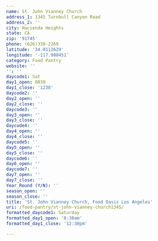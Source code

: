 ```yaml
---
name: St. John Vianney Church
address_1: 1345 Turnbull Canyon Road
address_2: ''
city: Hacienda Heights
state: CA
zip: '91745'
phone: (626)330-2269
latitude: '34.0112629'
longitude: '-117.980451'
category: Food Pantry
website: ''
'': ''
daycode1: Sat
day1_open: 0830
day1_close: '1230'
daycode2: ''
day2_open: ''
day2_close: ''
daycode3: ''
day3_open: ''
day3_close: ''
daycode4: ''
day4_open: ''
day4_close: ''
daycode5: ''
day5_open: ''
day5_close: ''
daycode6: ''
day6_open: ''
daycode7: ''
day7_open: ''
day7_close: ''
Year_Round (Y/N): ''
season_open: ''
season_close: ''
title: 'St. John Vianney Church, Food Oasis Los Angeles'
uri: /food-pantry/st-john-vianney-church1345/
formatted_daycode1: Saturday
formatted_day1_open: '8:30am'
formatted_day1_close: '12:30pm'

---
```

